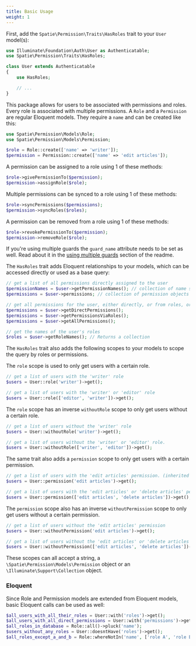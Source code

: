 ```yaml
---
title: Basic Usage
weight: 1
---
```


First, add the `Spatie\Permission\Traits\HasRoles` trait to your `User` model(s):

```php
use Illuminate\Foundation\Auth\User as Authenticatable;
use Spatie\Permission\Traits\HasRoles;

class User extends Authenticatable
{
    use HasRoles;

    // ...
}
```

This package allows for users to be associated with permissions and roles. Every role is associated with multiple permissions.
A `Role` and a `Permission` are regular Eloquent models. They require a `name` and can be created like this:

```php
use Spatie\Permission\Models\Role;
use Spatie\Permission\Models\Permission;

$role = Role::create(['name' => 'writer']);
$permission = Permission::create(['name' => 'edit articles']);
```


A permission can be assigned to a role using 1 of these methods:

```php
$role->givePermissionTo($permission);
$permission->assignRole($role);
```

Multiple permissions can be synced to a role using 1 of these methods:

```php
$role->syncPermissions($permissions);
$permission->syncRoles($roles);
```

A permission can be removed from a role using 1 of these methods:

```php
$role->revokePermissionTo($permission);
$permission->removeRole($role);
```

If you're using multiple guards the `guard_name` attribute needs to be set as well. Read about it in the [using multiple guards](../multiple-guards) section of the readme.

The `HasRoles` trait adds Eloquent relationships to your models, which can be accessed directly or used as a base query:

```php
// get a list of all permissions directly assigned to the user
$permissionNames = $user->getPermissionNames(); // collection of name strings
$permissions = $user->permissions; // collection of permission objects

// get all permissions for the user, either directly, or from roles, or from both
$permissions = $user->getDirectPermissions();
$permissions = $user->getPermissionsViaRoles();
$permissions = $user->getAllPermissions();

// get the names of the user's roles
$roles = $user->getRoleNames(); // Returns a collection
```

The `HasRoles` trait also adds the following scopes to your models to scope the query by roles or permissions. 

The `role` scope is used to only get users with a certain role.

```php
// get a list of users with the 'writer' role
$users = User::role('writer')->get(); 

// get a list of users with the 'writer' or 'editor' role
$users = User::role(['editor', 'writer'])->get();
```

The `role` scope has an inverse `withoutRole` scope to only get users without a certain role.

```php
// get a list of users without the 'writer' role
$users = User::withoutRole('writer')->get();

// get a list of users without the 'writer' or 'editor' role.  
$users = User::withoutRole(['writer', 'editor'])->get();
```

The same trait also adds a `permission` scope to only get users with a certain permission.

```php
// get a list of users with the 'edit articles' permission. (inherited or directly)
$users = User::permission('edit articles')->get(); 

// get a list of users with the 'edit articles' or 'delete articles' permission. (inherited or directly)
$users = User::permission(['edit articles', 'delete articles'])->get(); 
```

The `permission` scope also has an inverse `withoutPermission` scope to only get users without a certain permission.

```php
// get a list of users without the 'edit articles' permission
$users = User::withoutPermission('edit articles')->get();

// get a list of users without the 'edit articles' or 'delete articles' permission
$users = User::withoutPermission(['edit articles', 'delete articles'])->get();
```

These scopes can all accept a string, a `\Spatie\Permission\Models\Permission` object or an `\Illuminate\Support\Collection` object.

### Eloquent
Since Role and Permission models are extended from Eloquent models, basic Eloquent calls can be used as well:

```php
$all_users_with_all_their_roles = User::with('roles')->get();
$all_users_with_all_direct_permissions = User::with('permissions')->get();
$all_roles_in_database = Role::all()->pluck('name');
$users_without_any_roles = User::doesntHave('roles')->get();
$all_roles_except_a_and_b = Role::whereNotIn('name', ['role A', 'role B'])->get();
```


